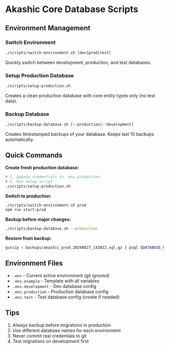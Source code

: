 # Akashic Core Database Scripts

## Environment Management

### Switch Environment
```bash
./scripts/switch-environment.sh [dev|prod|test]
```
Quickly switch between development, production, and test databases.

### Setup Production Database
```bash
./scripts/setup-production.sh
```
Creates a clean production database with core entity types only (no test data).

### Backup Database
```bash
./scripts/backup-database.sh [--production|--development]
```
Creates timestamped backups of your database. Keeps last 10 backups automatically.

## Quick Commands

**Create fresh production database:**
```bash
# 1. Update credentials in .env.production
# 2. Run setup script
./scripts/setup-production.sh
```

**Switch to production:**
```bash
./scripts/switch-environment.sh prod
npm run start:prod
```

**Backup before major changes:**
```bash
./scripts/backup-database.sh --production
```

**Restore from backup:**
```bash
gunzip < backups/akashic_prod_20240827_143022.sql.gz | psql $DATABASE_URL
```

## Environment Files

- `.env` - Current active environment (git ignored)
- `.env.example` - Template with all variables
- `.env.development` - Dev database config
- `.env.production` - Production database config
- `.env.test` - Test database config (create if needed)

## Tips

1. Always backup before migrations in production
2. Use different database names for each environment
3. Never commit real credentials to git
4. Test migrations on development first